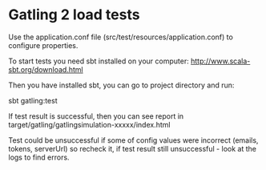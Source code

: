 Gatling 2 load tests
=========================

Use the application.conf file (src/test/resources/application.conf) to configure properties.

To start tests you need sbt installed on your computer: http://www.scala-sbt.org/download.html

Then you have installed sbt, you can go to project directory and run:

sbt gatling:test

If test result is successful, then you can see report in target/gatling/gatlingsimulation-xxxxx/index.html

Test could be unsuccessful if some of config values were incorrect (emails, tokens, serverUrl) so recheck it, if test result still unsuccessful - look at the logs to find errors.